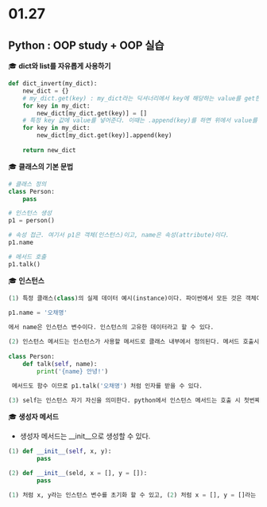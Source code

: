 # 01.27 

## Python : OOP study + OOP 실습



:mortar_board: **dict와 list를 자유롭게 사용하기**

```python
def dict_invert(my_dict):
    new_dict = {}
    # my_dict.get(key) : my_dict라는 딕셔너리에서 key에 해당하는 value를 get한다. 이때 value 값은 = [] 으로 지정할 수 있다. 
    for key in my_dict:
        new_dict[my_dict.get(key)] = []
    # 특정 key 값에 value를 넣어준다. 이때는 .append(key)를 하면 위에서 value를 []라고 정의 했기 때문에 []의 형태로 들어간다. 새롭게 생성된 key에서 중복된 값은 하나로 통일 되며, 동일한 key라면 [x, y, z, ...]로 들어간다.  
    for key in my_dict:
        new_dict[my_dict.get(key)].append(key)
    
    return new_dict
```

 

:mortar_board: **클래스의 기본 문법**

```python
# 클래스 정의
class Person:
    pass

# 인스턴스 생성
p1 = person()

# 속성 접근. 여기서 p1은 객체(인스턴스)이고, name은 속성(attribute)이다. 
p1.name

# 메서드 호출
p1.talk()
```



:mortar_board: **인스턴스**

```python
(1) 특정 클래스(class)의 실제 데이터 예시(instance)이다. 파이썬에서 모든 것은 객체이고, 모든 객체는 특정 클래스의 인스턴스이다. 
    
p1.name = '오채명'

에서 name은 인스턴스 변수이다. 인스턴스의 고유한 데이터라고 할 수 있다. 

(2) 인스턴스 메서드는 인스턴스가 사용할 메서드로 클래스 내부에서 정의된다. 메서드 호출시, 첫번째 인자로 인스턴스 자기자신에 해당하는 self가 전달된다. 
    
class Person:
    def talk(self, name):
        print('{name} 안녕!')
        
 메서드도 함수 이므로 p1.talk('오채명') 처럼 인자를 받을 수 있다. 

(3) self는 인스턴스 자기 자신을 의미한다. python에서 인스턴스 메서드는 호출 시 첫번째 인자로 인스턴스 자신이 전달되게 설계되었다. 이는 약속이다. 


```



:mortar_board: **생성자 메서드**

 - 생성자 메서드는 __init__으로 생성할 수 있다.

```python
(1) def __init__(self, x, y):
		pass

(2) def __init__(seld, x = [], y = []):
    	pass

(1) 처럼 x, y라는 인스턴스 변수를 초기화 할 수 있고, (2) 처럼 x = [], y = []라는 리스트 변수를 초기화 할 수 있다. 상황에 맞게 사용하면 된다. 

```

